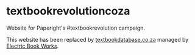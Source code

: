 textbookrevolutioncoza
======================

Website for Paperight's #textbookrevolution campaign.

This website has been replaced by [textbookdatabase.co.za](http://textbookdatabase.co.za) managed by [Electric Book Works](http://github.com/electricbookworks).
